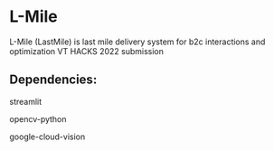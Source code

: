 # L-Mile
L-Mile (LastMile) is last mile delivery system for b2c interactions and optimization VT HACKS 2022 submission


## Dependencies:

streamlit

opencv-python

google-cloud-vision
